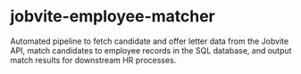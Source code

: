 # jobvite-employee-matcher
Automated pipeline to fetch candidate and offer letter data from the Jobvite API, match candidates to employee records in the SQL database, and output match results for downstream HR processes.

